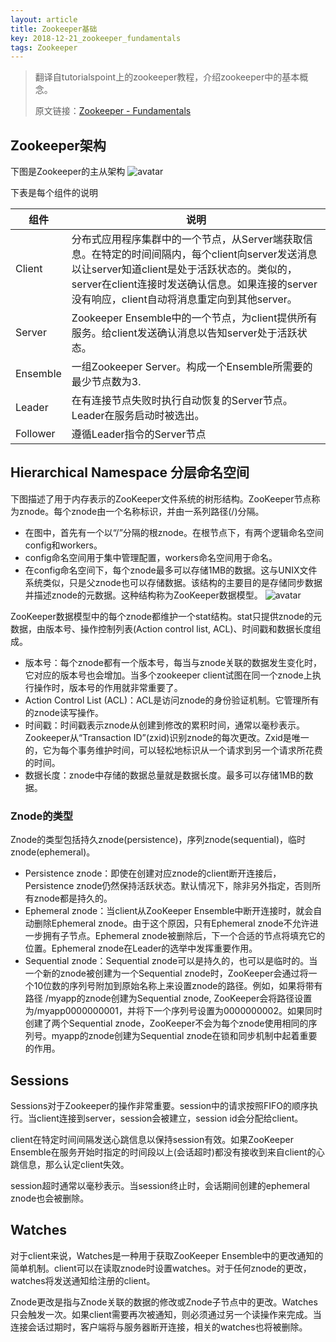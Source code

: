 ```yaml
---
layout: article
title: Zookeeper基础
key: 2018-12-21_zookeeper_fundamentals
tags: Zookeeper
---
```


> 翻译自tutorialspoint上的zookeeper教程，介绍zookeeper中的基本概念。
>
> 原文链接：[Zookeeper - Fundamentals](https://www.tutorialspoint.com/zookeeper/zookeeper_fundamentals.htm)

<!--more-->

## Zookeeper架构
下图是Zookeeper的主从架构
![avatar](https://www.tutorialspoint.com/zookeeper/images/architecture_of_zookeeper.jpg)

下表是每个组件的说明

组件 | 说明
---|---
Client | 分布式应用程序集群中的一个节点，从Server端获取信息。在特定的时间间隔内，每个client向server发送消息以让server知道client是处于活跃状态的。类似的，server在client连接时发送确认信息。如果连接的server没有响应，client自动将消息重定向到其他server。
Server | Zookeeper Ensemble中的一个节点，为client提供所有服务。给client发送确认消息以告知server处于活跃状态。
Ensemble | 一组Zookeeper Server。构成一个Ensemble所需要的最少节点数为3.
Leader | 在有连接节点失败时执行自动恢复的Server节点。Leader在服务启动时被选出。
Follower | 遵循Leader指令的Server节点

## Hierarchical Namespace 分层命名空间
下图描述了用于内存表示的ZooKeeper文件系统的树形结构。ZooKeeper节点称为znode。每个znode由一个名称标识，并由一系列路径(/)分隔。
- 在图中，首先有一个以“/”分隔的根znode。在根节点下，有两个逻辑命名空间config和workers。
- config命名空间用于集中管理配置，workers命名空间用于命名。
- 在config命名空间下，每个znode最多可以存储1MB的数据。这与UNIX文件系统类似，只是父znode也可以存储数据。该结构的主要目的是存储同步数据并描述znode的元数据。这种结构称为ZooKeeper数据模型。
![avatar](https://www.tutorialspoint.com/zookeeper/images/hierarchical_namespace.jpg)

ZooKeeper数据模型中的每个znode都维护一个stat结构。stat只提供znode的元数据，由版本号、操作控制列表(Action control list, ACL)、时间戳和数据长度组成。
- 版本号：每个znode都有一个版本号，每当与znode关联的数据发生变化时，它对应的版本号也会增加。当多个zookeeper client试图在同一个znode上执行操作时，版本号的作用就非常重要了。
- Action Control List (ACL)：ACL是访问znode的身份验证机制。它管理所有的znode读写操作。
- 时间戳：时间戳表示znode从创建到修改的累积时间，通常以毫秒表示。Zookeeper从“Transaction ID”(zxid)识别znode的每次更改。Zxid是唯一的，它为每个事务维护时间，可以轻松地标识从一个请求到另一个请求所花费的时间。
- 数据长度：znode中存储的数据总量就是数据长度。最多可以存储1MB的数据。

### Znode的类型
Znode的类型包括持久znode(persistence)，序列znode(sequential)，临时znode(ephemeral)。
- Persistence znode：即使在创建对应znode的client断开连接后，Persistence znode仍然保持活跃状态。默认情况下，除非另外指定，否则所有znode都是持久的。
- Ephemeral znode：当client从ZooKeeper Ensemble中断开连接时，就会自动删除Ephemeral znode。由于这个原因，只有Ephemeral znode不允许进一步拥有子节点。Ephemeral znode被删除后，下一个合适的节点将填充它的位置。Ephemeral znode在Leader的选举中发挥重要作用。
- Sequential znode：Sequential znode可以是持久的，也可以是临时的。当一个新的znode被创建为一个Sequential znode时，ZooKeeper会通过将一个10位数的序列号附加到原始名称上来设置znode的路径。例如，如果将带有路径 /myapp的znode创建为Sequential znode, ZooKeeper会将路径设置为/myapp0000000001，并将下一个序列号设置为0000000002。如果同时创建了两个Sequential znode，ZooKeeper不会为每个znode使用相同的序列号。myapp的znode创建为Sequential znode在锁和同步机制中起着重要的作用。

## Sessions
Sessions对于Zookeeper的操作非常重要。session中的请求按照FIFO的顺序执行。当client连接到server，session会被建立，session id会分配给client。

client在特定时间间隔发送心跳信息以保持session有效。如果ZooKeeper Ensemble在服务开始时指定的时间段以上(会话超时)都没有接收到来自client的心跳信息，那么认定client失效。

session超时通常以毫秒表示。当session终止时，会话期间创建的ephemeral znode也会被删除。

## Watches
对于client来说，Watches是一种用于获取ZooKeeper Ensemble中的更改通知的简单机制。client可以在读取znode时设置watches。对于任何znode的更改，watches将发送通知给注册的client。

Znode更改是指与Znode关联的数据的修改或Znode子节点中的更改。Watches只会触发一次。如果client需要再次被通知，则必须通过另一个读操作来完成。当连接会话过期时，客户端将与服务器断开连接，相关的watches也将被删除。